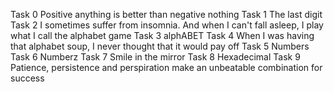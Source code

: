 Task 0 Positive anything is better than negative nothing
Task 1 The last digit
Task 2 I sometimes suffer from insomnia. And when I can't fall asleep, I play what I call the alphabet game
Task 3 alphABET
Task 4 When I was having that alphabet soup, I never thought that it would pay off
Task 5 Numbers
Task 6 Numberz
Task 7 Smile in the mirror
Task 8 Hexadecimal
Task 9 Patience, persistence and perspiration make an unbeatable combination for success

